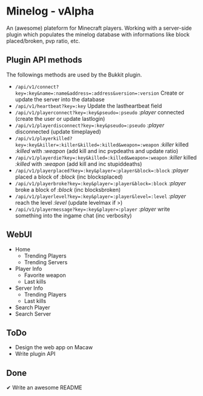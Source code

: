 # Minelog - vAlpha

An (awesome) plateform for Minecraft players. Working with a server-side plugin which populates the minelog database with informations like block placed/broken, pvp ratio, etc.

## Plugin API methods
The followings methods are used by the Bukkit plugin.

* ``` /api/v1/connect?key=:key&name=:name&address=:address&version=:version ``` Create or update the server into the database
* ``` /api/v1/heartbeat?key=:key ``` Update the lastheartbeat field
* ``` /api/v1/playerconnect?key=:key&pseudo=:pseudo ``` *:player* connected (create the user or update  lastlogin)
* ``` /api/v1/playerdisconnect?key=:key&pseudo=:pseudo ``` *:player* disconnected (update timeplayed)
* ``` /api/v1/playerkilled?key=:key&killer=:killer&killed=:killed&weapon=:weapon ``` *:killer* killed *:killed* with *:weapon* (add kill and inc pvpdeaths and update ratio)
* ``` /api/v1/playerdie?key=:key&killed=:killed&weapon=:weapon ``` *:killer* killed *:killed* with *:weapon* (add kill and inc stupiddeaths)
* ``` /api/v1/playerplaced?key=:key&player=:player&block=:block ``` *:player* placed a block of *:block* (inc blocksplaced)
* ``` /api/v1/playerbroke?key=:key&player=:player&block=:block ``` *:player* broke a block of *:block* (inc blocksbroken)
* ``` /api/v1/playerlevel?key=:key&player=:player&level=:level ``` *:player* reach the level *:level* (update levelmax if >)
* ``` /api/v1/playermessage?key=:key&player=:player ``` *:player* write something into the ingame chat (inc verbosity)

## WebUI

* Home
  * Trending Players
  * Trending Servers
* Player Info
  * Favorite weapon
  * Last kills
* Server Info
  * Trending Players
  * Last kills
* Search Player
* Search Server

## ToDo
  * Design the web app on Macaw
  * Write plugin API

## Done
  ✔ Write an awesome README
